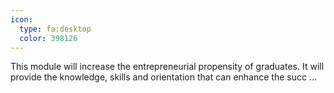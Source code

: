 ```yaml
---
icon:
  type: fa:desktop
  color: 398126
---
```


This module will increase the entrepreneurial propensity of graduates. It will provide the knowledge, skills and orientation that can enhance the succ ... 
